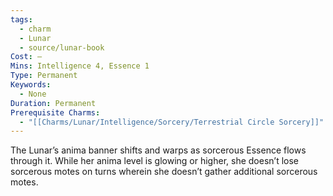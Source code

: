 ```yaml
---
tags:
  - charm
  - Lunar
  - source/lunar-book
Cost: —
Mins: Intelligence 4, Essence 1
Type: Permanent
Keywords:
  - None
Duration: Permanent
Prerequisite Charms:
  - "[[Charms/Lunar/Intelligence/Sorcery/Terrestrial Circle Sorcery]]"
---
```

The Lunar’s anima banner shifts and warps as sorcerous Essence flows through it. While her anima level is glowing or higher, she doesn’t lose sorcerous motes on turns wherein she doesn’t gather additional sorcerous motes.
